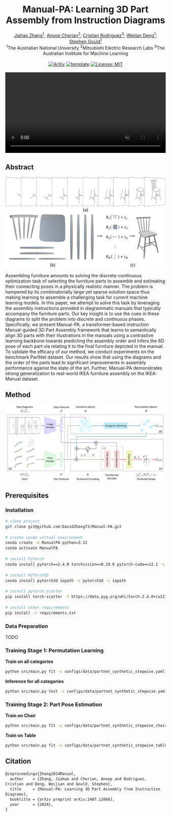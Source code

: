 <div align="center">
  <h1>Manual-PA: Learning 3D Part Assembly from Instruction Diagrams</h1>
  <div>
    <a href='https://academic.davidz.cn' target='_blank'>Jiahao Zhang<sup>1</sup></a>;
    <a href='https://users.cecs.anu.edu.au/~cherian' target='_blank'>Anoop Cherian<sup>2</sup></a>;
    <a href='https://crodriguezo.me' target='_blank'>Cristian Rodriguez<sup>3</sup></a>;
    <a href='https://weijiandeng.xyz' target='_blank'>Weijian Deng<sup>1</sup></a>;
    <a href='https://users.cecs.anu.edu.au/~sgould' target='_blank'>Stephen Gould<sup>1</sup></a>
  </div>
  <sup>1</sup>The Australian National University
  <sup>2</sup>Mitsubishi Electric Research Labs
  <sup>3</sup>The Australian Institute for Machine Learning
  <br>
  <br>
  <div>
    <a href='https://arxiv.org/abs/2411.18011' target='_blank'><img alt="ArXiv" src='https://img.shields.io/badge/Paper-Arxiv-red'></a>
    <a href="https://github.com/DavidZhang73/pytorch-lightning-template"><img alt="template" src="https://img.shields.io/badge/-Pytorch--Lightning--Template-017F2F?style=flat&logo=github&labelColor=gray"></a>
    <a href="LICENSE"><img src="https://img.shields.io/badge/License-MIT-yellow.svg" alt="License: MIT"></a>
  </div>
  <br>
  <video controls loop muted autoplay width="100%">
    <source src="imgs/teaser.mp4" type="video/mp4">
  </video>
</div>

## Abstract

![Teaser](imgs/teaser.svg)

Assembling furniture amounts to solving the discrete-continuous optimization task of selecting the furniture parts to assemble and estimating their connecting poses in a physically realistic manner. The problem is hampered by its combinatorially large yet sparse solution space thus making learning to assemble a challenging task for current machine learning models. In this paper, we attempt to solve this task by leveraging the assembly instructions provided in diagrammatic manuals that typically accompany the furniture parts. Our key insight is to use the cues in these diagrams to split the problem into discrete and continuous phases. Specifically, we present Manual-PA, a transformer-based instruction Manual-guided 3D Part Assembly framework that learns to semantically align 3D parts with their illustrations in the manuals using a contrastive learning backbone towards predicting the assembly order and infers the 6D pose of each part via relating it to the final furniture depicted in the manual. To validate the efficacy of our method, we conduct experiments on the benchmark PartNet dataset. Our results show that using the diagrams and the order of the parts lead to significant improvements in assembly performance against the state of the art. Further, Manual-PA demonstrates strong generalization to real-world IKEA furniture assembly on the IKEA-Manual dataset.

## Method

![Method](imgs/method.svg)

## Prerequisites

### Installation

```bash
# clone project
git clone git@github.com:DavidZhang73/Manual-PA.git

# create conda virtual environment
conda create -n ManualPA python=3.12
conda activate ManualPA

# install PyTorch
conda install pytorch==2.4.0 torchvision==0.19.0 pytorch-cuda==12.1 -c pytorch -c nvidia

# install PyTorch3D
conda install pytorch3d iopath -c pytorch3d -c iopath

# install pytorch_scatter
pip install torch-scatter -f https://data.pyg.org/whl/torch-2.4.0+cu121.html

# install other requirements
pip install -r requirements.txt
```

### Data Preparation

TODO

### Training Stage 1: Permutation Learning

**Train on all categories**

```bash
python src/main.py fit -c configs/data/partnet_synthetic_stepwise.yaml -c configs/model/manual_pa_order.yaml --trainer.logger.name ManualPA_Order
```

**Inference for all categories**

```bash
python src/main.py test -c configs/data/partnet_synthetic_stepwise.yaml -c configs/model/manual_pa_order.yaml --trainer.logger.name ManualPA_Order_Test --ckpt_path logs/IkeaManualAssembly/<run_id>/checkpoints/<best>.ckpt
```

### Training Stage 2: Part Pose Estimation

**Train on Chair**

```bash
python src/main.py fit -c configs/data/partnet_synthetic_stepwise_chair.yaml -c configs/model/manual_pa.yaml --trainer.logger.name ManualPA_Chair --data.order_pathname logs/IkeaManualAssembly/<run_id>/pred_orders.json
```

**Train on Table**

```bash
python src/main.py fit -c configs/data/partnet_synthetic_stepwise_table.yaml -c configs/model/manual_pa.yaml --trainer.logger.name ManualPA_Table --data.order_pathname logs/IkeaManualAssembly/<run_id>/pred_orders.json
```

## Citation

```
@inproceedings{Zhang2024Manual,
  author    = {Zhang, Jiahao and Cherian, Anoop and Rodriguez, Cristian and Deng, Weijian and Gould, Stephen},
  title     = {Manual-PA: Learning 3D Part Assembly from Instruction Diagrams},
  booktitle = {arXiv preprint arXiv:2407.12066},
  year      = {2024},
}
```
